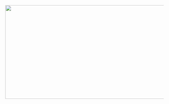 <a href="https://github.com/devxb/gitanimals">
<img
  src="https://render.gitanimals.org/farms/JiHoon-0330"
  width="600"
  height="300"
/>
</a>
